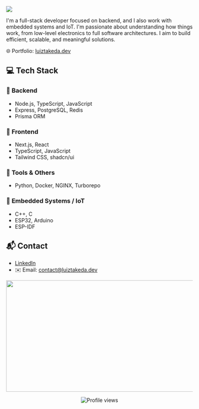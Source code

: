 <div align="left"> 
  <img src="https://readme-typing-svg.demolab.com?font=Fira+Code&pause=1000&color=F70000&width=435&lines=Hey+there+I'm+Takeda+!!!" />
</div>

I'm a full-stack developer focused on backend, and I also work with embedded systems and IoT. I'm passionate about understanding how things work, from low-level electronics to full software architectures. I aim to build efficient, scalable, and meaningful solutions.

🌐 Portfolio: [luiztakeda.dev](https://luiztakeda.dev)

## 💻 Tech Stack

### 🧠 **Backend**
- Node.js, TypeScript, JavaScript  
- Express, PostgreSQL, Redis  
- Prisma ORM

### 🎨 **Frontend**
- Next.js, React  
- TypeScript, JavaScript  
- Tailwind CSS, shadcn/ui

### 🧰 **Tools & Others**
- Python, Docker, NGINX, Turborepo

### 🔧 **Embedded Systems / IoT**
- C++, C  
- ESP32, Arduino  
- ESP-IDF

## 📬 Contact

- [LinkedIn](https://www.linkedin.com/in/luiztakeda)  
- ✉️ Email: contact@luiztakeda.dev

<div align="center">
  <img src="http://github-profile-summary-cards.vercel.app/api/cards/profile-details?username=luiztakeda&theme=dracula" height="300" width="900"/>
<div>

<p align="center">
  <img src="https://komarev.com/ghpvc/?username=luiztakeda&color=red" alt="Profile views" />
</p>
